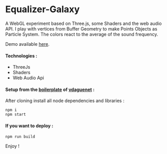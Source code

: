 # Equalizer-Galaxy
A WebGL experiment based on Three.js, some Shaders and the web audio API. I play with vertices from Buffer Geometry to make Points Objects as Particle System. The colors react to the average of the sound frequency.

Demo available [here](http://www.mathis-biabiany.fr/webgl/equalizer/).

#### Technologies :
* ThreeJs
* Shaders
* Web Audio Api

#### Setup from the [boilerplate](https://github.com/vdaguenet/threejs-starter-kit) of [vdaguenet](https://github.com/vdaguenet)  :
After cloning install all node dependencies and libraries :  
```shell
npm i
npm start
```

#### If you want to deploy  :
```shell
npm run build
```

Enjoy !
